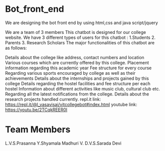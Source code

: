 # Bot_front_end
We are designing the bot front end by using html,css and java script/jquery

We are a team of 3 members This chatbot is designed for our college website. We have 3 different types of users for this chatbot : 1.Students 2. Parents 3. Research Scholars The major functionalities of this chatbot are as follows:

Details about the college like address, contact numbers and location
Various courses which are currently offered by this college.
Placement information regarding this academic year
Fee structure for every course
Regarding various sports encouraged by college as well as their achievements
Details about the internships and projects gained by this college
Details regarding the hostel facilities and fee structure per each hostel
Information about different activities like music club, cultural club etc.
Regarding all the latest notifications from the college.
Details about the research projects handled currently.
repl.it link: https://repl.it/@l_vasavisai/vitcollegebot#index.html youtube link: https://youtu.be/2TCqkREER0I
# Team Members
L.V.S.Prasanna Y.Shyamala Madhuri V. D.V.S.Sarada Devi
